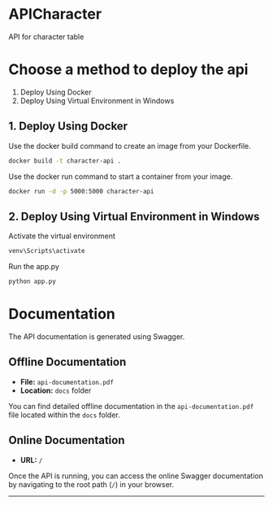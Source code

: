 # APICharacter
API for character table

#  Choose  a method to deploy the api

1. Deploy Using Docker
2. Deploy Using Virtual Environment in Windows

## 1. Deploy Using Docker

Use the docker build command to create an image from your Dockerfile.

```sh
docker build -t character-api .
```

Use the docker run command to start a container from your image.

```sh
docker run -d -p 5000:5000 character-api
```

## 2. Deploy Using Virtual Environment in Windows

Activate the virtual environment

```sh
venv\Scripts\activate
```

Run the app.py

```py
python app.py
```

# Documentation

The API documentation is generated using Swagger.

## Offline Documentation

- **File:** `api-documentation.pdf`
- **Location:** `docs` folder

You can find detailed offline documentation in the `api-documentation.pdf` file located within the `docs` folder.

## Online Documentation

- **URL:** `/`

Once the API is running, you can access the online Swagger documentation by navigating to the root path (`/`) in your browser.

---